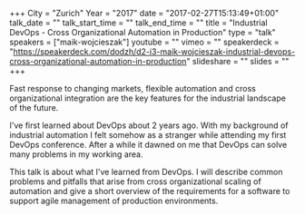 +++
City = "Zurich"
Year = "2017"
date = "2017-02-27T15:13:49+01:00"
talk_date = ""
talk_start_time = ""
talk_end_time = ""
title = "Industrial DevOps - Cross Organizational Automation in Production"
type = "talk"
speakers = ["maik-wojcieszak"]
youtube = ""
vimeo = ""
speakerdeck = "https://speakerdeck.com/dodzh/d2-i3-maik-wojcieszak-industrial-devops-cross-organizational-automation-in-production"
slideshare = ""
slides = ""
+++

Fast response to changing markets, flexible automation and cross organizational integration
are the key features for the industrial landscape of the future.

I've first learned about DevOps about 2 years ago. With my background of industrial
automation I felt somehow as a stranger while attending my first DevOps conference. After
a while it dawned on me that DevOps can solve many problems in my working area.

This talk is about what I've learned from DevOps. I will describe common problems and
pitfalls that arise from cross organizational scaling of automation and give a short
overview of the requirements for a software to support agile management of production
environments.
